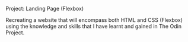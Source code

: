 Project: Landing Page (Flexbox)

Recreating a website that will encompass both HTML and CSS (Flexbox) using the knowledge and skills that I have learnt and gained in The Odin Project.